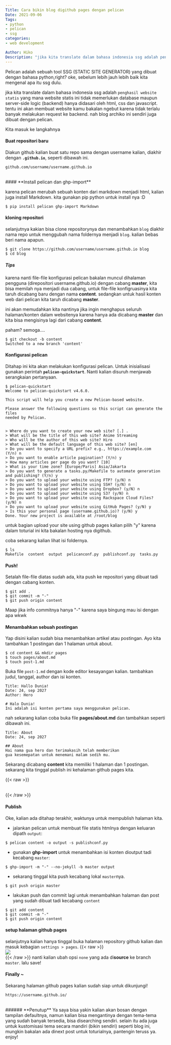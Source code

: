 ```yaml
---
Title: Cara bikin blog digithub pages dengan pelican
Date: 2021-09-06
Tags: 
- python
- pelican
- ssg
categories:
- web development

Author: Hiko
Description: "jika kita translate dalam bahasa indonesia ssg adalah penghasil website statis yang mana website statis ini tidak memerlukan database maupun server-side logic (backend) hanya didasari oleh html, css dan javascript."
---
```


Pelican adalah sebuah tool SSG (STATIC SITE GENERATOR) yang dibuat dengan bahasa python,right? oke, sebelum lebih jauh lebih baik kita mengenal apa itu ssg dulu.

jika kita translate dalam bahasa indonesia ssg adalah `penghasil website statis` yang mana website statis ini tidak memerlukan database maupun server-side logic (backend) hanya didasari oleh html, css dan javascript. tentu ini akan membuat website kamu bakalan ngebut karena tidak terlalu banyak melakukan request ke backend. nah blog archiko ini sendiri juga dibuat dengan pelican. 

Kita masuk ke langkahnya
#### **Buat repositori baru**

Diakun github kalian buat satu repo sama dengan username kalian, diakhir dengan **`.github.io`**, seperti dibawah ini.
```plaintext
github.com/username/username.github.io
```

<br>
#### **Install pelican dan ghp-import**

karena pelican merubah sebuah konten dari markdown menjadi html, kalian juga install Markdown. kita gunakan pip python untuk install nya :D
```shell
$ pip install pelican ghp-import Markdown
```

#### **kloning repositori**
selanjutnya kakian bisa clone repositorynya dan menambahkan `blog` diakhir nama repo untuk menggubah nama foldernya menjadi `blog`. kalian bebas beri nama apapun.
```shell
$ git clone https://github.com/username/username.github.io blog
$ cd blog
```

##### **Tips**
karena nanti file-file konfigurasi pelican bakalan muncul dihalaman pengguna (direpositori username.github.io) dengan cabang **master**, kita bisa memilah nya menjadi dua cabang, untuk file-file konfigruasinya kita taruh dicabang baru dengan nama **content**. sedangkan untuk hasil konten web dari pelican kita taruh dicabang **master**.

ini akan memudahkan kita nantinya jika ingin menghapus seluruh halaman/konten dalam websitenya karena hanya ada dicabang **master** dan kita bisa mengisinya lagi dari cabang **content**.


paham? semoga....

```shell
$ git checkout -b content
Switched to a new branch 'content'
```

#### **Konfigurasi pelican**
Ditahap ini kita akan melakukan konfigurasi pelican. Untuk inisialisasi gunakan perintah **`pelican-quickstart`**. Nanti kalian disuruh menjawab serangkaian pertanyaan.

```shell
$ pelican-quickstart
Welcome to pelican-quickstart v4.6.0.

This script will help you create a new Pelican-based website.

Please answer the following questions so this script can generate the files
needed by Pelican.


> Where do you want to create your new web site? [.] .
> What will be the title of this web site? Anime Streaming
> Who will be the author of this web site? Hiro
> What will be the default language of this web site? [en]
> Do you want to specify a URL prefix? e.g., https://example.com   (Y/n) n
> Do you want to enable article pagination? (Y/n) y
> How many articles per page do you want? [10]
> What is your time zone? [Europe/Paris] Asia/Jakarta
> Do you want to generate a tasks.py/Makefile to automate generation and publishing? (Y/n) y
> Do you want to upload your website using FTP? (y/N) n
> Do you want to upload your website using SSH? (y/N) n
> Do you want to upload your website using Dropbox? (y/N) n
> Do you want to upload your website using S3? (y/N) n
> Do you want to upload your website using Rackspace Cloud Files? (y/N) n
> Do you want to upload your website using GitHub Pages? (y/N) y
> Is this your personal page (username.github.io)? (y/N) y
Done. Your new project is available at /root/blog
```

untuk bagian upload your site using github pages kalian pilih "y" karena dalam toturial ini kita bakalan hosting nya digithub.

coba sekarang kalian lihat isi foldernya.
```shell
$ ls
Makefile  content  output  pelicanconf.py  publishconf.py  tasks.py
```

#### **Push!**
Setalah file-file diatas sudah ada, kita push ke repositori yang dibuat tadi dengan cabang konten.
```shell
$ git add .
$ git commit -m "-"
$ git push origin content
```
Maap jika info commitnya hanya "-" karena saya bingung mau isi dengan apa wkwk

#### **Menambahkan sebuah postingan**
Yap disini kalian sudah bisa menambahkan artikel atau postingan.
Ayo kita tambahkan 1 postingan dan 1 halaman untuk about.

```shell
$ cd content && mkdir pages
$ touch pages/about.md
$ touch post-1.md
```

Buka file `post-1.md` dengan kode editor kesayangan kalian.
tambahkan judul, tanggal, author dan isi konten.

```plaintext
Title: Hallo Dunia!
Date: 24, sep 2027
Author: Hero

# Halo Dunia!
Ini adalah isi konten pertama saya menggunakan pelican.
```

nah sekarang kalian coba buka file **pages/about.md** dan tambahkan seperti dibawah ini.

```plaintext
Title: About
Date: 24, sep 2027

## About
Hai nama gua hero dan terimakasih telah memberikan
gua kesemepatan untuk menemani malam sedih mu.
```

Sekarang dicabang **content** kita memiliki 1 halaman dan 1 postingan. sekarang kita tinggal publish ini kehalaman github pages kita.

{{< raw >}}
<br>
<script async="async" data-cfasync="false" src="//pl16575411.effectivecpmgate.com/e16ac09b2557683ec280a236f0c9e9c7/invoke.js"></script>
<div id="container-e16ac09b2557683ec280a236f0c9e9c7"></div>
<br>
<script type="text/javascript">
	atOptions = {
		'key' : '41764e38d9282efafaad334a6853f0f4',
		'format' : 'iframe',
		'height' : 300,
		'width' : 160,
		'params' : {}
	};
	document.write('<scr' + 'ipt type="text/javascript" src="http' + (location.protocol === 'https:' ? 's' : '') + '://www.highperformancedformats.com/41764e38d9282efafaad334a6853f0f4/invoke.js"></scr' + 'ipt>');
</script>
{{< /raw >}}

#### **Publish**
Oke, kalian ada ditahap terakhir, waktunya untuk mempublish halaman kita.

* jalankan pelican untuk membuat file statis htmlnya dengan keluaran dipath `output`:
```shell
$ pelican content -o output -s publishconf.py
```
* gunakan **ghp-import** untuk menambahkan isi konten dioutput tadi kecabang `master`:
```shell
$ ghp-import -m "-" --no-jekyll -b master output 
```
* sekarang tinggal kita push kecabang lokal `master`nya.
```shell
$ git push origin master
```
* lakukan push dan commit lagi untuk menambahkan halaman dan post yang sudah dibuat tadi kecabang `content`
```shell
$ git add content
$ git commit -m "-"
$ git push origin content
```

#### setup halaman github pages
selanjutnya kalian hanya tinggal buka halaman repository github kalian dan masuk kebagian `settings > pages`.
{{< raw >}}
<br>
<img src="/images/githubpages.jpg" class="img-fluid">
<br>
{{< /raw >}}
nanti kalian ubah opsi `none` yang ada di**source** ke branch `master`. lalu save!	


#### **Finally ~**
Sekarang halaman github pages kalian sudah siap untuk dikunjungi!
```plaintext
https://username.github.io/
```

<br>
###### **Penutup**
Ya saya bisa yakin kalian akan bosan dengan tampilan defaultnya, namun kalian bisa mengantinya dengan tema-tema yang sudah banyak tersedia, bisa disearching sendiri. selain itu ada juga untuk kustomisasi tema secara mandiri (bikin sendiri) seperti blog ini, mungkin bakalan ada dinext post untuk toturialnya, pantengin teruss ya. enjoy!



